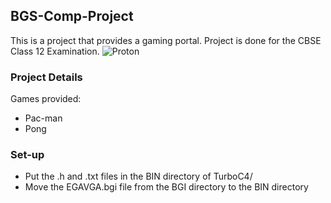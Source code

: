  ## BGS-Comp-Project
 This is a project that provides a gaming portal. 
 Project is done for the CBSE Class 12 Examination.
 ![Proton](https://imgur.com/a/AR5O4ln)
 ### Project Details
 Games provided:
 - Pac-man
 - Pong 
 ### Set-up
 - Put the .h and .txt files in the BIN directory of TurboC4/
 - Move the EGAVGA.bgi file from the BGI directory to the BIN directory

 
